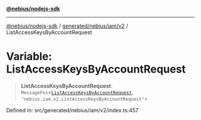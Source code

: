 [**@nebius/nodejs-sdk**](../../../../../README.md)

***

[@nebius/nodejs-sdk](../../../../../README.md) / [generated/nebius/iam/v2](../README.md) / ListAccessKeysByAccountRequest

# Variable: ListAccessKeysByAccountRequest

> **ListAccessKeysByAccountRequest**: `MessageFns`\<[`ListAccessKeysByAccountRequest`](../interfaces/ListAccessKeysByAccountRequest.md), `"nebius.iam.v2.ListAccessKeysByAccountRequest"`\>

Defined in: src/generated/nebius/iam/v2/index.ts:457
